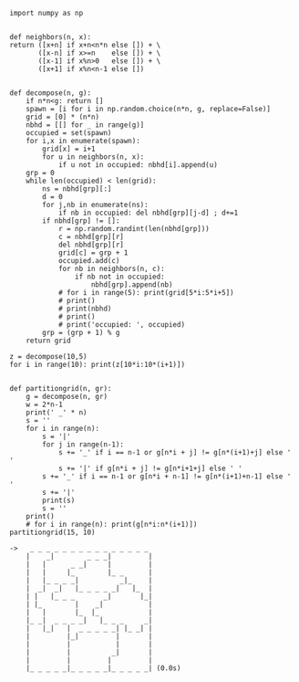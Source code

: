     import numpy as np


    def neighbors(n, x):
    return ([x+n] if x+n<n*n else []) + \
           ([x-n] if x>=n    else []) + \
           ([x-1] if x%n>0   else []) + \
           ([x+1] if x%n<n-1 else [])


    def decompose(n, g):
        if n*n<g: return []
        spawn = [i for i in np.random.choice(n*n, g, replace=False)]
        grid = [0] * (n*n)
        nbhd = [[] for _ in range(g)]
        occupied = set(spawn)
        for i,x in enumerate(spawn): 
            grid[x] = i+1
            for u in neighbors(n, x): 
                if u not in occupied: nbhd[i].append(u)
        grp = 0
        while len(occupied) < len(grid):
            ns = nbhd[grp][:]
            d = 0
            for j,nb in enumerate(ns): 
                if nb in occupied: del nbhd[grp][j-d] ; d+=1
            if nbhd[grp] != []:
                r = np.random.randint(len(nbhd[grp]))
                c = nbhd[grp][r]
                del nbhd[grp][r]
                grid[c] = grp + 1
                occupied.add(c)
                for nb in neighbors(n, c):
                    if nb not in occupied:
                        nbhd[grp].append(nb)
                # for i in range(5): print(grid[5*i:5*i+5])
                # print()
                # print(nbhd)
                # print()
                # print('occupied: ', occupied)
            grp = (grp + 1) % g
        return grid
    
    z = decompose(10,5)
    for i in range(10): print(z[10*i:10*(i+1)])


    def partitiongrid(n, gr):
        g = decompose(n, gr)
        w = 2*n-1
        print(' _' * n)
        s = ''
        for i in range(n):
            s = '|'
            for j in range(n-1):
                s += '_' if i == n-1 or g[n*i + j] != g[n*(i+1)+j] else ' '
                s += '|' if g[n*i + j] != g[n*i+1+j] else ' '
            s += '_' if i == n-1 or g[n*i + n-1] != g[n*(i+1)+n-1] else ' '
            s += '|'
            print(s)
            s = ''
        print()
        # for i in range(n): print(g[n*i:n*(i+1)])
    partitiongrid(15, 10)

    ->   _ _ _ _ _ _ _ _ _ _ _ _ _ _ _
        |    _|        _ _ _|         |
        |   |      _ _|     |         |
        |   |     |_        |_ _      |
        |   |_ _ _ _|          _|_    |
        |  _|  _|   |_ _ _ _ _|   |_  |
        | |   |_ _ _       _|       |_|
        | |_        |    _|           |
        |   |       |_  |_            |
        |_ _|  _ _ _ _|   |_ _ _     _|
        |   |_|   |  _ _ _ _ _| |_ _| |
        |         |_|         |       |
        |         |           |       |
        |         |          _|       |
        |         |         |         |
        |_ _ _ _ _|_ _ _ _ _|_ _ _ _ _| (0.0s)

        
